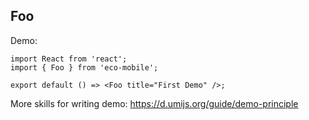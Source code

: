 ## Foo

Demo:

```tsx
import React from 'react';
import { Foo } from 'eco-mobile';

export default () => <Foo title="First Demo" />;
```

More skills for writing demo: https://d.umijs.org/guide/demo-principle

